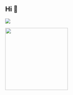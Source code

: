 ## Hi 👋

<p align="left">  
  <img src="https://count.getloli.com/get/@ligdy7?theme=rule34">
</p> 

<!-- github statistics -->

<div align="left"><img height="200" src="https://github-readme-stats.vercel.app/api?username=ligdy7&show_icons=true" /></div>

